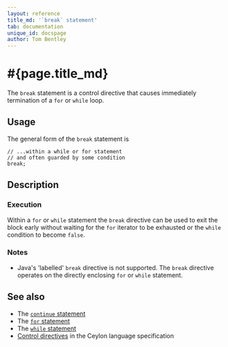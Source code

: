 ```yaml
---
layout: reference
title_md: '`break` statement'
tab: documentation
unique_id: docspage
author: Tom Bentley
---
```


# #{page.title_md}

The `break` statement is a control directive that causes immediately 
termination of a `for` or `while` loop.

## Usage 

The general form of the `break` statement is

<!-- check:none -->
<!-- try: -->
    // ...within a while or for statement
    // and often guarded by some condition
    break;

## Description

### Execution

Within a `for` or `while` statement the `break` directive can be used to exit 
the block early without waiting for the `for` iterator to be exhausted or the 
`while` condition to become `false`.

### Notes

* Java's 'labelled' `break` directive is not supported. The `break` directive 
  operates on the directly enclosing `for` or `while` statement.

## See also

* The [`continue` statement](../continue/)
* The [`for` statement](../for/)
* The [`while` statement](../while/)
* [Control directives](#{site.urls.spec_current}#controldirectives) in the 
  Ceylon language specification
